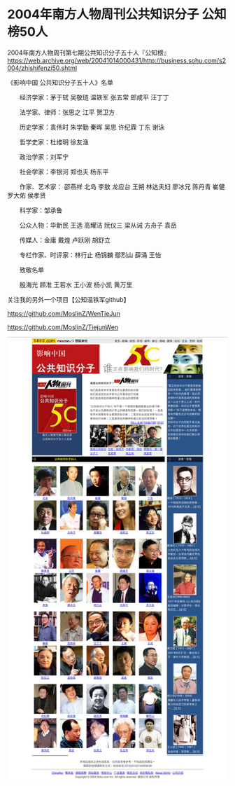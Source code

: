 # 2004年南方人物周刊公共知识分子 公知榜50人
2004年南方人物周刊第七期公共知识分子五十人『公知榜』
https://web.archive.org/web/20041014000431/http://business.sohu.com/s2004/zhishifenzi50.shtml

《影响中国 公共知识分子五十人》名单

　　经济学家：茅于轼 吴敬琏 温铁军 张五常 郎咸平 汪丁丁

　　法学家、律师：张思之 江平 贺卫方

　　历史学家：袁伟时 朱学勤 秦晖 吴思 许纪霖 丁东 谢泳

　　哲学史家：杜维明 徐友渔

　　政治学家：刘军宁

　　社会学家：李银河 郑也夫 杨东平

　　作家、艺术家： 邵燕祥 北岛 李敖 龙应台 王朔 林达夫妇 廖冰兄 陈丹青 崔健 罗大佑 侯孝贤

　　科学家：邹承鲁

　　公众人物：华新民 王选 高耀洁 阮仪三 梁从诫 方舟子 袁岳

　　传媒人：金庸 戴煌 卢跃刚 胡舒立

　　专栏作家、时评家：林行止 杨锦麟 鄢烈山 薛涌 王怡

　　致敬名单

　　殷海光 顾准 王若水 王小波 杨小凯 黄万里
  
 关注我的另外一个项目【公知温铁军github】
 
 https://github.com/MoslinZ/WenTieJun
 
 https://github.com/MoslinZ/TiejunWen

  ![公知榜高清图](https://github.com/MoslinZ/Zhishifenzi50/blob/main/zhishifenzi50.shtml2160p.jpg)
